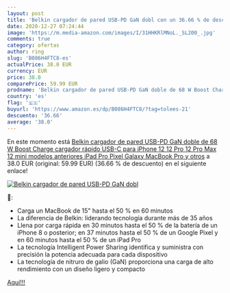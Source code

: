 ```yaml
---
layout: post
title: 'Belkin cargador de pared USB-PD GaN dobl con un 36.66 % de descuento'
date: 2020-12-27 07:24:44
image: 'https://m.media-amazon.com/images/I/31HHKRlMNoL._SL200_.jpg'
comments: true
category: ofertas
author: ring
slug: 'B086H4FTC8-es'
actualPrice: 38.0 EUR
currency: EUR
price: 38.0
comparePrice: 59.99 EUR
prodname: 'Belkin cargador de pared USB-PD GaN doble de 68 W Boost Charge  cargador rápido USB-C para iPhone 12  12 Pro  12 Pro Max  12 mini  modelos anteriores  iPad Pro  Pixel  Galaxy  MacBook Pro y otros'
country: 'es'
flag: '🇪🇸'
buyurl: 'https://www.amazon.es/dp/B086H4FTC8/?tag=tolees-21'
descuento: '36.66'
average: '38.0'
---
```


En este momento está [Belkin cargador de pared USB-PD GaN doble de 68 W Boost Charge  cargador rápido USB-C para iPhone 12  12 Pro  12 Pro Max  12 mini  modelos anteriores  iPad Pro  Pixel  Galaxy  MacBook Pro y otros](https://www.amazon.es/dp/B086H4FTC8/?tag=tolees-21) a 38.0 EUR (original: 59.99 EUR) (36.66 %  de descuento) en el siguiente enlace!

[![Belkin cargador de pared USB-PD GaN dobl](https://m.media-amazon.com/images/I/31HHKRlMNoL._SL200_.jpg)](https://www.amazon.es/dp/B086H4FTC8/?tag=tolees-21)

🔎:

- Carga un MacBook de 15" hasta el 50 % en 60 minutos
- La diferencia de Belkin: liderando tecnología durante más de 35 años
- Llena por carga rápida en 30 minutos hasta el 50 % de la batería de un iPhone 8 o posterior; en 37 minutos hasta el 50 % de un Google Pixel y en 60 minutos hasta el 50 % de un iPad Pro
- La tecnología Intelligent Power Sharing identifica y suministra con precisión la potencia adecuada para cada dispositivo
- La tecnología de nitruro de galio (GaN) proporciona una carga de alto rendimiento con un diseño ligero y compacto

[Aquí!!!](https://www.amazon.es/dp/B086H4FTC8/?tag=tolees-21)
